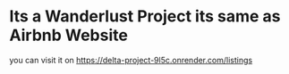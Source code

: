 # Its a Wanderlust Project its same as Airbnb Website
you can visit it on https://delta-project-9l5c.onrender.com/listings
